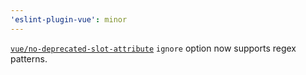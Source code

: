 ```yaml
---
'eslint-plugin-vue': minor
---
```


[`vue/no-deprecated-slot-attribute`](https://eslint.vuejs.org/rules/no-deprecated-slot-attribute.html) `ignore` option now supports regex patterns.
